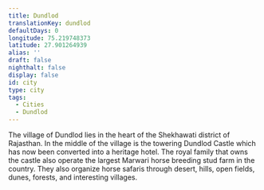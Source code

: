 ```yaml
---
title: Dundlod
translationKey: dundlod
defaultDays: 0
longitude: 75.219748373
latitude: 27.901264939
alias: ''
draft: false
nighthalt: false
display: false
id: city
type: city
tags:
  - Cities
  - Dundlod
---
```

The village of Dundlod lies in the heart of the Shekhawati district of Rajasthan. In the middle of the village is the towering Dundlod Castle which has now been converted into a heritage hotel. The royal family that owns the castle also operate the largest Marwari horse breeding stud farm in the country. They also organize horse safaris through desert, hills, open fields, dunes, forests, and interesting villages.